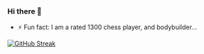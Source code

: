 ### Hi there 👋

- ⚡ Fun fact: I am a rated 1300 chess player, and bodybuilder...

[![GitHub Streak](https://streak-stats.demolab.com/?user=IlyaMilya&theme=ayu-mirage&mode=weekly)](https://git.io/streak-stats)
